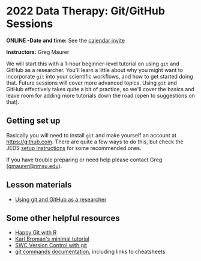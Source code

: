 # 2022 Data Therapy: Git/GitHub Sessions

**ONLINE -Date and time:** See the [calendar invite](https://www.google.com/calendar/event?eid=YWlta3ZsZDUzbzdsM3VkbWVjN2ZwNDExbzBfMjAyMjA5MDhUMjEwMDAwWiBkczVtNnF0NTRsYm9xYm85Z3QxNDhzcjJjMEBn)

**Instructors:** Greg Maurer

We will start this with a 1-hour beginner-level tutorial on using `git` and GitHub as a researcher. You'll learn a little about why you might want to incorporate `git` into your scientific workflows, and how to get started doing that. Future sessions 
will cover more advanced topics. Using `git` and GitHub effectively takes quite
a bit of practice, so we'll cover the basics and leave room for adding more
tutorials down the road (open to suggestions on that).

## Getting set up

Basically you will need to install `git` and make yourself an account at <https://github.com>. There are quite a few ways to do this, but check the JEDS [setup instructions](../../html/setup) for some recommended ones.

If you have trouble preparing or need help please contact Greg (<gmaurer@nmsu.edu>).

## Lesson materials

* [Using git and GitHub as a researcher](../../html/git-and-github-for-research.html)

## Some other helpful resources

* [Happy Git with R](https://happygitwithr.com/)
* [Karl Broman's minimal tutorial](https://kbroman.org/github_tutorial/)
* [SWC Version Control with git](http://swcarpentry.github.io/git-novice)
* [git commands documentation](https://git-scm.com/docs), including links to cheatsheets
